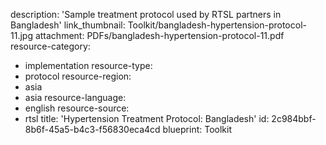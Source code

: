 description: 'Sample treatment protocol used by RTSL partners in Bangladesh'
link_thumbnail: Toolkit/bangladesh-hypertension-protocol-11.jpg
attachment: PDFs/bangladesh-hypertension-protocol-11.pdf
resource-category:
  - implementation
resource-type:
  - protocol
resource-region:
  - asia
  - asia
resource-language:
  - english
resource-source:
  - rtsl
title: 'Hypertension Treatment Protocol: Bangladesh'
id: 2c984bbf-8b6f-45a5-b4c3-f56830eca4cd
blueprint: Toolkit
